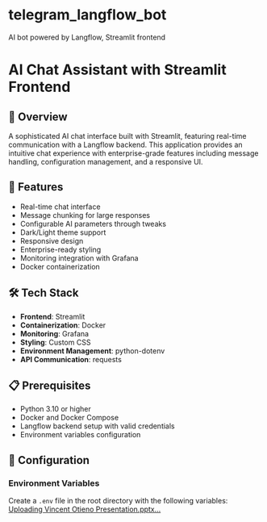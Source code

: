 # telegram_langflow_bot
AI bot powered by Langflow, Streamlit frontend
# AI Chat Assistant with Streamlit Frontend

## 🚀 Overview
A sophisticated AI chat interface built with Streamlit, featuring real-time communication with a Langflow backend. This application provides an intuitive chat experience with enterprise-grade features including message handling, configuration management, and a responsive UI.

## 🌟 Features
- Real-time chat interface
- Message chunking for large responses
- Configurable AI parameters through tweaks
- Dark/Light theme support
- Responsive design
- Enterprise-ready styling
- Monitoring integration with Grafana
- Docker containerization

## 🛠 Tech Stack
- **Frontend**: Streamlit
- **Containerization**: Docker
- **Monitoring**: Grafana
- **Styling**: Custom CSS
- **Environment Management**: python-dotenv
- **API Communication**: requests

## 📋 Prerequisites
- Python 3.10 or higher
- Docker and Docker Compose
- Langflow backend setup with valid credentials
- Environment variables configuration

## 🔧 Configuration
### Environment Variables
Create a `.env` file in the root directory with the following variables:
[Uploading Vincent Otieno Presentation.pptx…]()
